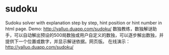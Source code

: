 # sudoku
Sudoku solver with explanation step by step, hint position or hint number in html page.
Demo: http://yalluo.duapp.com/sudoku/
数独教练，数独解谜助手，可以自动解出预设的500局数独或用户自定义的数独，可以逐步解出数独，并提供下一个位置或数字，并显示解谜依据。网页版。
在线演示：http://yalluo.duapp.com/sudoku/
